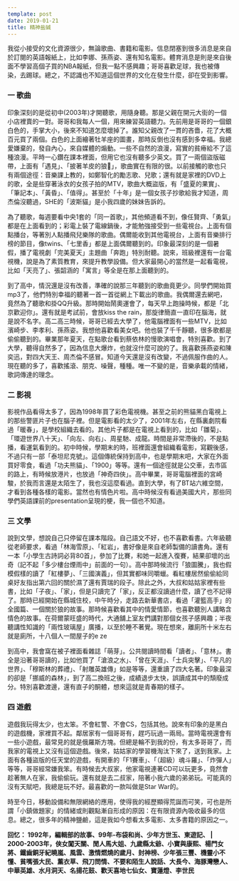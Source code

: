 ```yaml
---
template: post
date: 2019-01-21
title: 精神盐碱
---
```

我從小接受的文化資源很少，無論歌曲、書籍和電影。信息閉塞到很多消息是來自於訂閱的英語報紙上，比如李娜、孫燕姿、還有知名電影。體育消息是則是來自後面不學習高個子買的NBA報紙，但我一點不感興趣；哥哥喜歡足球，我也被傳染，去踢球。總之，不認識也不知道這個世界的文化在發生什麼，卻在受到影響。

### 一 歌曲

印象深刻的是從初中(2003年)才開聽歌，用隨身聽。那是父親在開元大街的一個小店裡賣的一對。哥哥和我每人一個，用來練習英語聽力。先前用是哥哥的一個銀白色的，手掌大小，後來不知道怎麼壞掉了。誰知父親改了一貫的吝嗇，花了大概百元買了兩個。白色的上面繪著牡羊座的圖畫，那時反倒也沒有感到多幸福。我總愛嫌棄的，發自內心，來自媒體的煽動。一些不自然的浪漫，寫實的貧瘠給不了這種浪漫。平時一心鑽在課本裡面，但用它也沒有聽多少英文。買了一兩個盜版磁帶，上面有「遇見」、「披著羊皮的狼🐺」，歌曲實在有限的很。以前接觸的歌也只有兩個途徑：音樂課上教的，如鄭智化的勵志歌、兒歌；還有就是家裡的DVD上的歌，全是些穿著泳衣的女孩子拍的MTV，歌曲大概盜版，有「盛夏的果實」、「筆記本」、「黃昏」、「值得」。甚至於「十年」是一個女孩子抄歌給我才知道，周杰倫沒聽過，SHE的「波斯貓」是小我四歲的妹妹告訴的。

為了聽歌，每週要看中央1套的「同一首歌」，其他頻道看不到，像任賢齊、「勇氣」都是在上面看到的；彩電上裝了電線鍋後，才能勉強接受到一些電視台。上面有個點播台，等著別人點播飛兒樂隊的歌曲。偶爾能收到其他電視台，上面有音樂排行榜的節目，像twins、「七里香」都是上面偶爾聽到的。印象最深刻的是一個暑假，播了電視劇「完美夏天」主題曲「奔跑」特別耐聽。說來，班級裡還有一台電視機，說是為了素質教育，來提升教學設備。但大家最開心的當然是一起看電視，比如「天亮了」、張韶涵的「寓言」等全是在那上面聽到的。

到了高中，情況還是沒有改善，準確的說那三年聽到的歌曲竟更少。同學們開始買mp3了，他們特別幸福的聽著一首一首從網上下載出的歌曲。我偶爾還去網吧，竟然為了聽歌和掛QQ升級。那時開始鬧奧運會了，每天早上跑操時候，都是「北京歡迎你」。還有就是考試前，會放kiss the rain，那旋律簡直一直印在腦海，就是說不名字。高二高三時候，哥哥已經去大學了，他電腦裡面有一些MTV，比如濱崎步、李孝利、孫燕姿。我想他喜歡看美女吧。他也裝了千千靜聽，很多歌都是偷偷聽到的。畢業那年夏天，在點歌台看到蔡依林的慢歌演唱會，特別喜歡。到了大學，聽得自然多了，因為信息大爆炸，也就沒什麼可說的了。我喜歡孫燕姿和陳奕迅，對四大天王、周杰倫不感冒。知道今天還是沒有改變，不過佩服作曲的人。現在聽的多了，喜歡搖滾、朋克、噪聲，種種。唯一不變的是，音樂承載的情緒，歌詞傳達的理念。

### 二 影視

影視作品看得太多了，因為1998年買了彩色電視機。甚至之前的熊貓黑白電視上的那些警匪片子也在腦子裡。但是電影看的太少了，2001年左右，在縣裏劇院看過「暖春」，是學校組織去看的。其他片子都是在電視上看到的，比如「雛菊」、「環遊世界八十天」、「向左、向右」、周星馳、成龍。時間是非常滯後的，不是點播，看運氣看到的。初中時候，學期末的時，班裡面還會組織看電影，寫觀後感，不過只有一部「泰坦尼克號」。這個傳統保持到高中，也是學期末吧，大家在外面買好零食，看過「功夫熊貓」、「1900」等等。還有一個途徑就是公交車，去市區的路上，有時候放港片，也放過「神奇四俠」。高中畢業，哥哥電腦裡面的宮崎駿，於我而言還是太陌生了，我也沒這麼看過。直到大學，有了BT站六維空間，才看到各種各樣的電影。當然也有情色片啦。高中時候沒有看過美國大片，那些同學們英語課前的presentation呈現的梗，我一個也不知道。

### 三 文學

說到文學，想說自己只停留在課本階段。自己語文不好，也不喜歡看書。六年級聽從老師要求，看過「林海雪原」、「紅岩」，書好像是來自老師製備的讀書角。還有一本「小學生古詩詞必背80首」，參加了比賽，和她一起進入復賽，結果卻壞的出奇（記不起「多少樓台煙雨中」前面的一句）。高中那時候流行「狼圖騰」，我也假模假樣的讀了「紅樓夢」、「三國演義」，但其實都味同嚼蠟。看紅樓居然偷偷給同桌好友指出第六回的關於濕了還有賈瑞的段子。除此之外，大叔和姑姑家裡有些書，比如「子夜」、「家」，但是只讀完了「家」，反正都沒讀過什麼，讀了也不記得了。那時已經開始在縣城住校，中午時分，走路去新華書店，看過「灌籃高手」的全國篇、一個關於狼的故事。那時候喜歡看其中的情愛情節，也喜歡聽別人講略含情色的故事。在荷爾蒙旺盛的時代，大通舖上室友們講對那個女孩子感興趣；半夜聽講性知識的「兩性玻璃屋」廣播，以至於睡不著覺。現在想來，離廁所十米左右就是廁所，十八個人一間屋子的e ze

到高中，我會窩在被子裡面看雜誌「萌芽」。公共閱讀時間看「讀者」、「意林」。書全是沿著哥哥讀的，比如他買了「滄浪之水」、「曾在天涯」、「士兵突擊」、「平凡的世界」、「穆斯林的葬禮」、「射雕英雄傳」如是等等，還重讀了四大名著。印象最深的卻是「挪威的森林」，到了高二換班之後，成績退步太快，誤讀成其中的頹廢成分。特別喜歡渡邊，還有直子的酮體，想來這就是青春期的樣子。

### 四 遊戲

遊戲我玩得太少，也太笨。不會紅警、不會CS，包括其他。說來有印象的是黑白的遊戲機，家裡買不起。鄰居家有一個哥哥有，趕巧玩過一兩局。當時電視還會有一些小遊戲，最常見的就是俄羅斯方塊。但總是輪不到我的份，有太多哥哥了，而我家的電視上又沒有這個遊戲。後來，姑姑家的學習機淘汰下來了，送到我家。上面有各種盜版的任天堂的遊戲，有開車的「F1賽車」、「（超級）魂斗羅」、「炸彈人」等等，哥哥經常嫌我笨。有時候去大叔家，他家電視連著CD可以玩更多，竟然會趁著無人在家，我偷偷玩。還有就是去二叔家，陪著小我六歲的弟弟玩。可能真的沒有天賦吧，我總是玩不好。最喜歡的一款叫做是Star War的。

時至今日，移動設備和無限網絡的應用，使得我的經歷顯得荒誕而可笑，可也是所謂「小鎮做題家」的情緒或則觀點漸自形成的原因：在有限資源內吸收最多的信息。總之，很多年的精神鹽鹼，這是我如今想看太多電影、太多書籍的原因之一。


**回忆： 1992年，編輯部的故事、99年-布袋和尚、少年方世玉、東遊記、  | 2000-2003年，俠女闖天關、閒人馬大姐、九歲縣太爺、小寶與康熙、楊門女將、鐵齒銅牙紀曉嵐、風雲、激情燃燒的歲月、封神榜、少年張三豐、機靈小不懂、貧嘴張大民、薰衣草、飛刀問情、不要和陌生人說話、大長今、海豚灣戀人、中華英雄、水月洞天、名揚花鼓、歡天喜地七仙女、寶蓮燈、李世民**